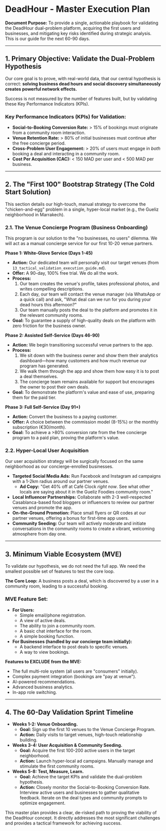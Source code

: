 # DeadHour - Master Execution Plan

**Document Purpose:** To provide a single, actionable playbook for validating the DeadHour dual-problem platform, acquiring the first users and businesses, and mitigating key risks identified during strategic analysis. This is our guide for the next 60-90 days.

---

## 1. Primary Objective: Validate the Dual-Problem Hypothesis

Our core goal is to prove, with real-world data, that our central hypothesis is correct: **solving business dead hours and social discovery simultaneously creates powerful network effects.**

Success is not measured by the number of features built, but by validating these Key Performance Indicators (KPIs).

### Key Performance Indicators (KPIs) for Validation:
-   **Social-to-Booking Conversion Rate:** > 15% of bookings must originate from a community room interaction.
-   **Venue Retention Rate:** > 80% of initial businesses must continue after the free concierge period.
-   **Cross-Problem User Engagement:** > 20% of users must engage in *both* booking a deal and interacting in a community room.
-   **Cost Per Acquisition (CAC):** < 150 MAD per user and < 500 MAD per business.

---

## 2. The "First 100" Bootstrap Strategy (The Cold Start Solution)

This section details our high-touch, manual strategy to overcome the "chicken-and-egg" problem in a single, hyper-local market (e.g., the Gueliz neighborhood in Marrakech).

### 2.1. The Venue Concierge Program (Business Onboarding)

This program is our solution to the "no businesses, no users" dilemma. We will act as a manual concierge service for our first 10-20 venue partners.

**Phase 1: White-Glove Service (Days 1-45)**
-   **Action:** Our dedicated team will personally visit our target venues (from `13_tactical_validation_execution_guide.md`).
-   **Offer:** A 90-day, 100% free trial. We do all the work.
-   **Process:**
    1.  Our team creates the venue's profile, takes professional photos, and writes compelling descriptions.
    2.  Each day, our team will contact the venue manager (via WhatsApp or a quick call) and ask, "What deal can we run for you during your dead hours this afternoon?"
    3.  Our team manually posts the deal to the platform and promotes it in the relevant community rooms.
-   **Goal:** To guarantee a supply of high-quality deals on the platform with zero friction for the business owner.

**Phase 2: Assisted Self-Service (Days 46-90)**
-   **Action:** We begin transitioning successful venue partners to the app.
-   **Process:**
    1.  We sit down with the business owner and show them their analytics dashboard—how many customers and how much revenue our program has generated.
    2.  We walk them through the app and show them how easy it is to post a deal themselves.
    3.  The concierge team remains available for support but encourages the owner to post their own deals.
-   **Goal:** To demonstrate the platform's value and ease of use, preparing them for the paid tier.

**Phase 3: Full Self-Service (Day 91+)**
-   **Action:** Convert the business to a paying customer.
-   **Offer:** A choice between the commission model (8-15%) or the monthly subscription (€30/month).
-   **Goal:** To achieve a >80% conversion rate from the free concierge program to a paid plan, proving the platform's value.

### 2.2. Hyper-Local User Acquisition

Our user acquisition strategy will be surgically focused on the same neighborhood as our concierge-enrolled businesses.

-   **Targeted Social Media Ads:** Run Facebook and Instagram ad campaigns with a 1-2km radius around our partner venues.
    -   **Ad Copy:** "Get 40% off at Café Clock *right now*. See what other locals are saying about it in the Gueliz Foodies community room."
-   **Local Influencer Partnerships:** Collaborate with 2-3 well-respected Casablanca-based food bloggers or influencers to review our partner venues and promote the app.
-   **On-the-Ground Promotion:** Place small flyers or QR codes at our partner venues, offering a bonus for first-time app users.
-   **Community Seeding:** Our team will actively moderate and initiate conversations in the community rooms to create a vibrant, welcoming atmosphere from day one.

---

## 3. Minimum Viable Ecosystem (MVE)

To validate our hypothesis, we do not need the full app. We need the smallest possible set of features to test the core loop.

**The Core Loop:** A business posts a deal, which is discovered by a user in a community room, leading to a successful booking.

### MVE Feature Set:
-   **For Users:**
    -   Simple email/phone registration.
    -   A view of active deals.
    -   The ability to join a community room.
    -   A basic chat interface for the room.
    -   A simple booking function.
-   **For Businesses (handled by our concierge team initially):**
    -   A backend interface to post deals to specific venues.
    -   A way to view bookings.

**Features to EXCLUDE from the MVE:**
-   The full multi-role system (all users are "consumers" initially).
-   Complex payment integration (bookings are "pay at venue").
-   AI-powered recommendations.
-   Advanced business analytics.
-   In-app role switching.

---

## 4. The 60-Day Validation Sprint Timeline

-   **Weeks 1-2: Venue Onboarding.**
    -   **Goal:** Sign up the first 10 venues to the Venue Concierge Program.
    -   **Action:** Daily visits to target venues, high-touch relationship building.
-   **Weeks 3-4: User Acquisition & Community Seeding.**
    -   **Goal:** Acquire the first 100-200 active users in the target neighborhood.
    -   **Action:** Launch hyper-local ad campaigns. Manually manage and stimulate the first community rooms.
-   **Weeks 5-8: Test, Measure, Learn.**
    -   **Goal:** Achieve the target KPIs and validate the dual-problem hypothesis.
    -   **Action:** Closely monitor the Social-to-Booking Conversion Rate. Interview active users and businesses to gather qualitative feedback. Iterate on the deal types and community prompts to optimize engagement.

This master plan provides a clear, de-risked path to proving the viability of the DeadHour concept. It directly addresses the most significant challenges and provides a tactical framework for achieving success.
